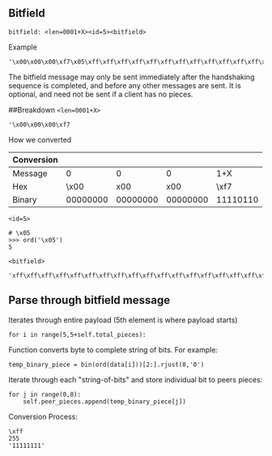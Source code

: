 ## Bitfield

`bitfield: <len=0001+X><id=5><bitfield>`

Example

```
'\x00\x00\x00\xf7\x05\xff\xff\xff\xff\xff\xff\xff\xff\xff\xff\xff\xff\xff\xff\xff\xff\xff\xff\xff\xff\xff\xff\xff\xff\xff\xff\xff\xff\xff\xff\xff\xff\xff\xff\xff\xff\xff\xff\xff\xff\xff\xff\xff\xff\xff\xff\xff\xff\xff\xff\xff\xff\xff\xff\xff\xff\xff\xff\xff\xff\xff\xff\xff\xff\xff\xff\xff\xff\xff\xff\xff\xff\xff\xff\xff\xff\xff\xff\xff\xff\xff\xff\xff\xff\xff\xff\xff\xff\xff\xff\xff\xff\xff\xff\xff\xff\xff\xff\xff\xff\xff\xff\xff\xff\xff\xff\xff\xff\xff\xff\xff\xff\xff\xff\xff\xff\xff\xff\xff\xff\xff\xff\xff\xff\xff\xff\xff\xff\xff\xff\xff\xff\xff\xff\xff\xff\xff\xff\xff\xff\xff\xff\xff\xff\xff\xff\xff\xff\xff\xff\xff\xff\xff\xff\xff\xff\xff\xff\xff\xff\xff\xff\xff\xff\xff\xff\xff\xff\xff\xff\xff\xff\xff\xff\xff\xff\xff\xff\xff\xff\xff\xff\xff\xff\xff\xff\xff\xff\xff\xff\xff\xff\xff\xff\xff\xff\xff\xff\xff\xff\xff\xff\xff\xff\xff\xff\xff\xff\xff\xff\xff\xff\xff\xff\xff\xff\xff\xff\xff\xff\xff\xff\xff\xff\xff\xff\xff\xff\xff\xff\xff\xff\xff\xff\xff\xff\xff\xff\xff\xff\xff\xff\xff\xff\xff\xc0'
```

The bitfield message may only be sent immediately after the handshaking sequence is completed, and before any other messages are sent. It is optional, and need not be sent if a client has no pieces.


##Breakdown
`<len=0001+X>`

```
'\x00\x00\x00\xf7
```

How we converted 

| Conversion |          |          |          |          |
|------------|----------|----------|----------|----------|
| Message    | 0        | 0        | 0        | 1+X      |
| Hex        | \x00     | x00      | x00      | \xf7     |
| Binary     | 00000000 | 00000000 | 00000000 | 11110110 |


`<id=5>`

```
# \x05
>>> ord('\x05')
5
```

`<bitfield>`

```
'xff\xff\xff\xff\xff\xff\xff\xff\xff\xff\xff\xff\xff\xff\xff\xff\xff\xff\xff\xff\xff\xff\xff\xff\xff\xff\xff\xff\xff\xff\xff\xff\xff\xff\xff\xff\xff\xff\xff\xff\xff\xff\xff\xff\xff\xff\xff\xff\xff\xff\xff\xff\xff\xff\xff\xff\xff\xff\xff\xff\xff\xff\xff\xff\xff\xff\xff\xff\xff\xff\xff\xff\xff\xff\xff\xff\xff\xff\xff\xff\xff\xff\xff\xff\xff\xff\xff\xff\xff\xff\xff\xff\xff\xff\xff\xff\xff\xff\xff\xff\xff\xff\xff\xff\xff\xff\xff\xff\xff\xff\xff\xff\xff\xff\xff\xff\xff\xff\xff\xff\xff\xff\xff\xff\xff\xff\xff\xff\xff\xff\xff\xff\xff\xff\xff\xff\xff\xff\xff\xff\xff\xff\xff\xff\xff\xff\xff\xff\xff\xff\xff\xff\xff\xff\xff\xff\xff\xff\xff\xff\xff\xff\xff\xff\xff\xff\xff\xff\xff\xff\xff\xff\xff\xff\xff\xff\xff\xff\xff\xff\xff\xff\xff\xff\xff\xff\xff\xff\xff\xff\xff\xff\xff\xff\xff\xff\xff\xff\xff\xff\xff\xff\xff\xff\xff\xff\xff\xff\xff\xff\xff\xff\xff\xff\xff\xff\xff\xff\xff\xff\xff\xff\xff\xff\xff\xff\xff\xff\xff\xff\xff\xff\xff\xff\xff\xff\xff\xff\xff\xff\xff\xff\xff\xff\xff\xc0'
```


## Parse through bitfield message

Iterates through entire payload (5th element is where payload starts)

`for i in range(5,5+self.total_pieces):`


Function converts byte to complete string of bits. For example:

`temp_binary_piece = bin(ord(data[i]))[2:].rjust(8,'0')`

Iterate through each "string-of-bits" and store individual bit to peers pieces:

```
for j in range(0,8):
	self.peer_pieces.append(temp_binary_piece[j])
```

Conversion Process:
```
\xff
255
'11111111'
```